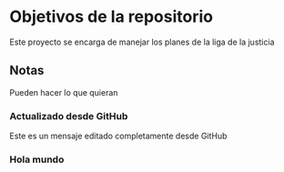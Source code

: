 # Objetivos de la repositorio

Este proyecto se encarga de manejar los planes de la liga de la justicia


## Notas
Pueden hacer lo que quieran

### Actualizado desde GitHub
Este es un mensaje editado completamente desde GitHub

### Hola mundo

